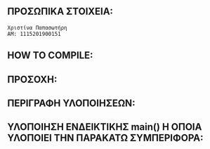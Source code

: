 ## ΠΡΟΣΩΠΙΚΑ ΣΤΟΙΧΕΙΑ:
    Χριστίνα Παπασωτήρη
    AM: 1115201900151


## HOW TO COMPILE:


## ΠΡΟΣΟΧΗ: 


## ΠΕΡΙΓΡΑΦΗ ΥΛΟΠΟΙΗΣΕΩΝ:



## ΥΛΟΠΟΙΗΣΗ ΕΝΔΕΙΚΤΙΚΗΣ main() Η ΟΠΟΙΑ ΥΛΟΠΟΙΕΙ ΤΗΝ ΠΑΡΑΚΑΤΩ ΣΥΜΠΕΡΙΦΟΡΑ: 
